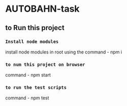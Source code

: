 # AUTOBAHN-task


## to Run this project

### `Install node modules`
install node modules in root using the command - npm i

### `to num this project on browser`
command - npm start

### `to run the test scripts`
command - npm test

